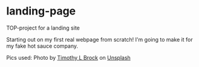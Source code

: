 # landing-page
TOP-project for a landing site

Starting out on my first real webpage from scratch! I'm going to make it for my fake hot sauce company.

Pics used:
Photo by <a href="https://unsplash.com/@timothylbrock?utm_source=unsplash&utm_medium=referral&utm_content=creditCopyText">Timothy L Brock</a> on <a href="https://unsplash.com/s/photos/hot-sauce?utm_source=unsplash&utm_medium=referral&utm_content=creditCopyText">Unsplash</a>
  